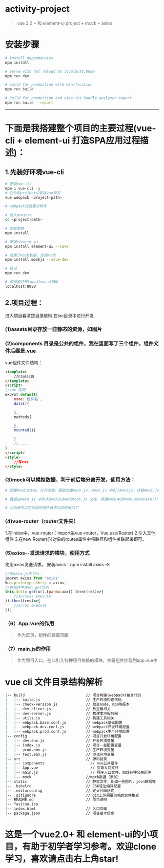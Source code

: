 # activity-project

> vue 2.0 +  和  element-ui project + mock + axios

# 安装步骤

``` bash
# install dependencies
npm install

# serve with hot reload at localhost:8080
npm run dev

# build for production with minification
npm run build

# build for production and view the bundle analyzer report
npm run build --report
```



---
# 下面是我搭建整个项目的主要过程(vue-cli + element-ui 打造SPA应用过程描述)：

## 1.先装好环境vue-cli
```bash
# 安装vue-cli
npm i vue-cli -g
# 在你的project中安装vue项目
vue webpack <project-path>

# webpack安装需求填写

# 进入project
cd <project-path>

# 安装依赖
npm install

# 安装element-ui
npm install element-ui --save

# 我用了mock数据，安装mock
npm install mockjs --save-dev

# 启动
npm run dev

# 浏览器打开localhost:8080
localhost:8080
```

## 2.项目过程：
进入项目看清楚目录结构
在src目录中进行开发
### (1)assets目录存放一些静态的资源，如图片

### (2)components 目录是公共的组件，我在里面写了三个组件，组件文件后缀是.vue
vue组件文件结构：
```html
<template>
    //html代码
</template>
<script>
//vue 实例
exprot default{
    name:'组件名',
    data(){

    },
    methods{

    },
    mounted(){

    }
    //.....
}
</script>
<style>
    //写css
</style>
```

### (3)mock可以模拟数据，利于前后端分离开发，使用方法：
```bash
# 创建mock文件夹，分开存放。里面创建mock.js，mock.js 中引入mockjs，详看mock.js文件

# 最后在main.js 中引入mock文夹中的mock.js 文件，调用mock中的Mock.mockData();

# 之后便可以在对应的组件请求对应的接口了
```

### (4)vue-router（router文件夹）
1.在index中，vue-router：import进vue-router，Vue.use(Router)
2.引入其他组件
3.在new Router({})对象的routes属性中将路径和组件关联起来即可。 


### (5)axios--发送请求的模块，使用方式
使用axios发送请求。
安装axios：npm install axios -S

```javascript
//在main.js中引入：
improt axios from 'axios'
Vue.prototype.$http = axios;
//在组件中使用，get为例
this.$http.get(url,{parma:xxx}).then((res)=>{
    //success execute
}).then((res)=>{
    //error execute
});
```

### （6）App.vue的作用
> 作为首页，组件的挂载页面

### （7）main.js的作用
> 作为项目入口，在此引入各种项目依赖的模块，并将组件挂载到app.vue中


# vue cli 文件目录结构解析
```bash
|-- build                            // 项目构建(webpack)相关代码
|   |-- build.js                     // 生产环境构建代码
|   |-- check-version.js             // 检查node、npm等版本
|   |-- dev-client.js                // 热重载相关
|   |-- dev-server.js                // 构建本地服务器
|   |-- utils.js                     // 构建工具相关
|   |-- webpack.base.conf.js         // webpack基础配置
|   |-- webpack.dev.conf.js          // webpack开发环境配置
|   |-- webpack.prod.conf.js         // webpack生产环境配置
|-- config                           // 项目开发环境配置
|   |-- dev.env.js                   // 开发环境变量
|   |-- index.js                     // 项目一些配置变量
|   |-- prod.env.js                  // 生产环境变量
|   |-- test.env.js                  // 测试环境变量
|-- src                              // 源码目录
|   |-- components                     // vue公共组件
|   |-- App.vue                        // 页面入口文件
|   |-- main.js                        // 程序入口文件，加载各种公共组件
|   |-- mock                         //mock数据（添加）
|-- static                           // 静态文件，比如一些图片，json数据等
|-- .babelrc                         // ES6语法编译配置
|-- .editorconfig                    // 定义代码格式
|-- .gitignore                       // git上传需要忽略的文件格式
|-- README.md                        // 项目说明
|-- favicon.ico 
|-- index.html                       // 入口页面
|-- package.json                     // 项目基本信息
```

# 这是一个vue2.0+ 和 element-ui的小项目，有助于初学者学习参考。欢迎clone学习，喜欢请点击右上角star!